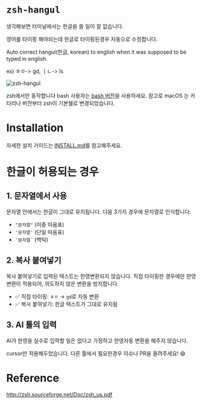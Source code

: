 # `zsh-hangul`

생각해보면 터미널에서는 한글을 쓸 일이 잘 없습니다.

영어를 타이핑 해야되는데 한글로 타이핑된경우 자동으로 수정합니다. 

Auto correct hangul(한글, korean) to english when it was supposed to be typed in english.

ex) ㅎㅇ-> gd, ㅣㄴ-> ls

![zsh-hangul](https://user-images.githubusercontent.com/13645032/182091950-dc93cf86-6b25-466f-8c6c-0ab704d63c13.gif)


zsh에서만 동작합니다 bash 사용자는 [bash 버전](https://github.com/gomjellie/bash-hangul)을 사용하세요. 참고로 macOS 는 카타리나 버전부터 zsh이 기본쉘로 변경되었습니다.

# Installation

자세한 설치 가이드는 [INSTALL.md](./INSTALL.md)를 참고해주세요.

# 한글이 허용되는 경우

## 1. 문자열에서 사용

문자열 안에서는 한글이 그대로 유지됩니다. 다음 3가지 경우에 문자열로 인식합니다.

- `"문자열"` (이중 따옴표)
- `'문자열'` (단일 따옴표)  
- `` `문자열` `` (백틱)

## 2. 복사 붙여넣기

복사 붙여넣기로 입력된 텍스트는 한영변환되지 않습니다. 직접 타이핑한 경우에만 한영변환이 적용되어, 의도하지 않은 변환을 방지합니다.

- ✅ 직접 타이핑: `ㅎㅇ` → `gd`로 자동 변환
- ✅ 복사 붙여넣기: 한글 텍스트가 그대로 유지됨

## 3. AI 툴의 입력

AI가 한영을 실수로 입력할 일은 없다고 가정하고 한영자동 변환을 해주지 않습니다. 

cursor만 적용해두었습니다. 다른 툴에서 필요한경우 이슈나 PR을 올려주세요! 😄

# Reference

http://zsh.sourceforge.net/Doc/zsh_us.pdf

